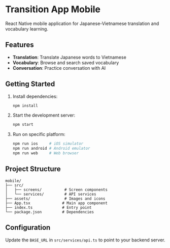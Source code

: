 # Transition App Mobile

React Native mobile application for Japanese-Vietnamese translation and vocabulary learning.

## Features

- **Translation**: Translate Japanese words to Vietnamese
- **Vocabulary**: Browse and search saved vocabulary
- **Conversation**: Practice conversation with AI

## Getting Started

1. Install dependencies:

   ```bash
   npm install
   ```

2. Start the development server:

   ```bash
   npm start
   ```

3. Run on specific platform:
   ```bash
   npm run ios     # iOS simulator
   npm run android # Android emulator
   npm run web     # Web browser
   ```

## Project Structure

```
mobile/
├── src/
│   ├── screens/          # Screen components
│   └── services/         # API services
├── assets/               # Images and icons
├── App.tsx              # Main app component
├── index.ts             # Entry point
└── package.json         # Dependencies
```

## Configuration

Update the `BASE_URL` in `src/services/api.ts` to point to your backend server.
